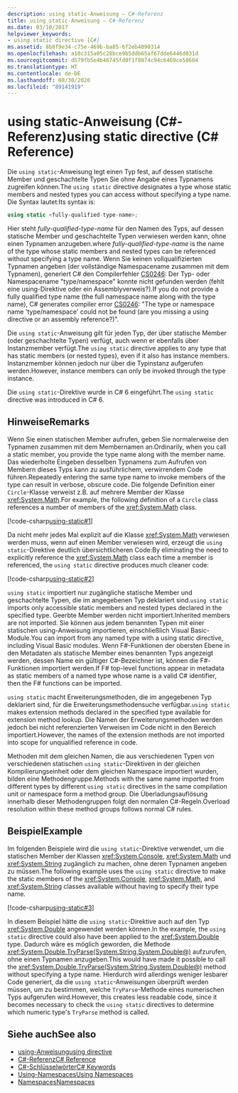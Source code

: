 ```yaml
---
description: using static-Anweisung – C#-Referenz
title: using static-Anweisung – C#-Referenz
ms.date: 03/10/2017
helpviewer_keywords:
- using static directive [C#]
ms.assetid: 8b8f9e34-c75e-469b-ba85-6f2eb4090314
ms.openlocfilehash: a10c315a05c28bce9b5ddb65af67dde6446d031d
ms.sourcegitcommit: d579fb5e4b46745fd0f1f8874c94c6469ce58604
ms.translationtype: HT
ms.contentlocale: de-DE
ms.lasthandoff: 08/30/2020
ms.locfileid: "89141919"
---
```

# <a name="using-static-directive-c-reference"></a><span data-ttu-id="054e3-103">using static-Anweisung (C#-Referenz)</span><span class="sxs-lookup"><span data-stu-id="054e3-103">using static directive (C# Reference)</span></span>

<span data-ttu-id="054e3-104">Die `using static`-Anweisung legt einen Typ fest, auf dessen statische Member und geschachtelte Typen Sie ohne Angabe eines Typnamens zugreifen können.</span><span class="sxs-lookup"><span data-stu-id="054e3-104">The `using static` directive designates a type whose static members and nested types you can access without specifying a type name.</span></span> <span data-ttu-id="054e3-105">Die Syntax lautet:</span><span class="sxs-lookup"><span data-stu-id="054e3-105">Its syntax is:</span></span>

```csharp
using static <fully-qualified-type-name>;
```

<span data-ttu-id="054e3-106">Hier steht *fully-qualified-type-name* für den Namen des Typs, auf dessen statische Member und geschachtelte Typen verwiesen werden kann, ohne einen Typnamen anzugeben.</span><span class="sxs-lookup"><span data-stu-id="054e3-106">where *fully-qualified-type-name* is the name of the type whose static members and nested types can be referenced without specifying a type name.</span></span> <span data-ttu-id="054e3-107">Wenn Sie keinen vollqualifizierten Typnamen angeben (der vollständige Namespacename zusammen mit dem Typnamen), generiert C# den Compilerfehler [CS0246](../compiler-messages/cs0246.md): Der Typ- oder Namespacename "type/namespace" konnte nicht gefunden werden (fehlt eine using-Direktive oder ein Assemblyverweis?).</span><span class="sxs-lookup"><span data-stu-id="054e3-107">If you do not provide a fully qualified type name (the full namespace name along with the type name), C# generates compiler error [CS0246](../compiler-messages/cs0246.md): "The type or namespace name 'type/namespace' could not be found (are you missing a using directive or an assembly reference?)".</span></span>

<span data-ttu-id="054e3-108">Die `using static`-Anweisung gilt für jeden Typ, der über statische Member (oder geschachtelte Typen) verfügt, auch wenn er ebenfalls über Instanzmember verfügt.</span><span class="sxs-lookup"><span data-stu-id="054e3-108">The `using static` directive applies to any type that has static members (or nested types), even if it also has instance members.</span></span> <span data-ttu-id="054e3-109">Instanzmember können jedoch nur über die Typinstanz aufgerufen werden.</span><span class="sxs-lookup"><span data-stu-id="054e3-109">However, instance members can only be invoked through the type instance.</span></span>

<span data-ttu-id="054e3-110">Die `using static`-Direktive wurde in C# 6 eingeführt.</span><span class="sxs-lookup"><span data-stu-id="054e3-110">The `using static` directive was introduced in C# 6.</span></span>

## <a name="remarks"></a><span data-ttu-id="054e3-111">Hinweise</span><span class="sxs-lookup"><span data-stu-id="054e3-111">Remarks</span></span>

<span data-ttu-id="054e3-112">Wenn Sie einen statischen Member aufrufen, geben Sie normalerweise den Typnamen zusammen mit dem Membernamen an.</span><span class="sxs-lookup"><span data-stu-id="054e3-112">Ordinarily, when you call a static member, you provide the type name along with the member name.</span></span> <span data-ttu-id="054e3-113">Das wiederholte Eingeben desselben Typnamens zum Aufrufen von Membern dieses Typs kann zu ausführlichem, verwirrendem Code führen.</span><span class="sxs-lookup"><span data-stu-id="054e3-113">Repeatedly entering the same type name to invoke members of the type can result in verbose, obscure code.</span></span> <span data-ttu-id="054e3-114">Die folgende Definition einer `Circle`-Klasse verweist z.B. auf mehrere Member der Klasse <xref:System.Math>.</span><span class="sxs-lookup"><span data-stu-id="054e3-114">For example, the following definition of a `Circle` class references a number of members of the <xref:System.Math> class.</span></span>

[!code-csharp[using-static#1](~/samples/snippets/csharp/language-reference/keywords/using/using-static1.cs#1)]

<span data-ttu-id="054e3-115">Da nicht mehr jedes Mal explizit auf die Klasse <xref:System.Math> verwiesen werden muss, wenn auf einen Member verwiesen wird, erzeugt die `using static`-Direktive deutlich übersichtlicheren Code:</span><span class="sxs-lookup"><span data-stu-id="054e3-115">By eliminating the need to explicitly reference the <xref:System.Math> class each time a member is referenced, the `using static` directive produces much cleaner code:</span></span>

[!code-csharp[using-static#2](~/samples/snippets/csharp/language-reference/keywords/using/using-static2.cs#1)]

<span data-ttu-id="054e3-116">`using static` importiert nur zugängliche statische Member und geschachtelte Typen, die im angegebenen Typ deklariert sind.</span><span class="sxs-lookup"><span data-stu-id="054e3-116">`using static` imports only accessible static members and nested types declared in the specified type.</span></span>  <span data-ttu-id="054e3-117">Geerbte Member werden nicht importiert.</span><span class="sxs-lookup"><span data-stu-id="054e3-117">Inherited members are not imported.</span></span>  <span data-ttu-id="054e3-118">Sie können aus jedem benannten Typen mit einer statischen using-Anweisung importieren, einschließlich Visual Basic-Module.</span><span class="sxs-lookup"><span data-stu-id="054e3-118">You can import from any named type with a using static directive, including Visual Basic modules.</span></span>  <span data-ttu-id="054e3-119">Wenn F#-Funktionen der obersten Ebene in den Metadaten als statische Member eines benannten Typs angezeigt werden, dessen Name ein gültiger C#-Bezeichner ist, können die F#-Funktionen importiert werden.</span><span class="sxs-lookup"><span data-stu-id="054e3-119">If F# top-level functions appear in metadata as static members of a named type whose name is a valid C# identifier, then the F# functions can be imported.</span></span>

 <span data-ttu-id="054e3-120">`using static` macht Erweiterungsmethoden, die im angegebenen Typ deklariert sind, für die Erweiterungsmethodensuche verfügbar.</span><span class="sxs-lookup"><span data-stu-id="054e3-120">`using static` makes extension methods declared in the specified type available for extension method lookup.</span></span>  <span data-ttu-id="054e3-121">Die Namen der Erweiterungsmethoden werden jedoch bei nicht referenzierten Verweisen im Code nicht in den Bereich importiert.</span><span class="sxs-lookup"><span data-stu-id="054e3-121">However, the names of the extension methods are not imported into scope for unqualified reference in code.</span></span>

 <span data-ttu-id="054e3-122">Methoden mit dem gleichen Namen, die aus verschiedenen Typen von verschiedenen statischen `using static`-Direktiven in der gleichen Kompilierungseinheit oder dem gleichen Namespace importiert wurden, bilden eine Methodengruppe.</span><span class="sxs-lookup"><span data-stu-id="054e3-122">Methods with the same name imported from different types by different `using static` directives in the same compilation unit or namespace form a method group.</span></span>  <span data-ttu-id="054e3-123">Die Überladungsauflösung innerhalb dieser Methodengruppen folgt den normalen C#-Regeln.</span><span class="sxs-lookup"><span data-stu-id="054e3-123">Overload resolution within these method groups follows normal C# rules.</span></span>

## <a name="example"></a><span data-ttu-id="054e3-124">Beispiel</span><span class="sxs-lookup"><span data-stu-id="054e3-124">Example</span></span>

<span data-ttu-id="054e3-125">Im folgenden Beispiele wird die `using static`-Direktive verwendet, um die statischen Member der Klassen <xref:System.Console>, <xref:System.Math> und <xref:System.String> zugänglich zu machen, ohne deren Typnamen angeben zu müssen.</span><span class="sxs-lookup"><span data-stu-id="054e3-125">The following example uses the `using static` directive to make the static members of the <xref:System.Console>, <xref:System.Math>, and <xref:System.String> classes available without having to specify their type name.</span></span>

[!code-csharp[using-static#3](~/samples/snippets/csharp/language-reference/keywords/using/using-static3.cs)]

<span data-ttu-id="054e3-126">In diesem Beispiel hätte die `using static`-Direktive auch auf den Typ <xref:System.Double> angewendet werden können.</span><span class="sxs-lookup"><span data-stu-id="054e3-126">In the example, the `using static` directive could also have been applied to the <xref:System.Double> type.</span></span> <span data-ttu-id="054e3-127">Dadurch wäre es möglich geworden, die Methode <xref:System.Double.TryParse(System.String,System.Double@)> aufzurufen, ohne einen Typnamen anzugeben.</span><span class="sxs-lookup"><span data-stu-id="054e3-127">This would have made it possible to call the <xref:System.Double.TryParse(System.String,System.Double@)> method without specifying a type name.</span></span> <span data-ttu-id="054e3-128">Hierdurch wird allerdings weniger lesbarer Code generiert, da die `using static`-Anweisungen überprüft werden müssen, um zu bestimmen, welche `TryParse`-Methode eines numerischen Typs aufgerufen wird.</span><span class="sxs-lookup"><span data-stu-id="054e3-128">However, this creates less readable code, since it becomes necessary to check the `using static` directives to determine which numeric type's `TryParse` method is called.</span></span>

## <a name="see-also"></a><span data-ttu-id="054e3-129">Siehe auch</span><span class="sxs-lookup"><span data-stu-id="054e3-129">See also</span></span>

- [<span data-ttu-id="054e3-130">using-Anweisung</span><span class="sxs-lookup"><span data-stu-id="054e3-130">using directive</span></span>](using-directive.md)
- [<span data-ttu-id="054e3-131">C#-Referenz</span><span class="sxs-lookup"><span data-stu-id="054e3-131">C# Reference</span></span>](../index.md)
- [<span data-ttu-id="054e3-132">C#-Schlüsselwörter</span><span class="sxs-lookup"><span data-stu-id="054e3-132">C# Keywords</span></span>](index.md)
- [<span data-ttu-id="054e3-133">Using-Namespaces</span><span class="sxs-lookup"><span data-stu-id="054e3-133">Using Namespaces</span></span>](../../programming-guide/namespaces/using-namespaces.md)
- [<span data-ttu-id="054e3-134">Namespaces</span><span class="sxs-lookup"><span data-stu-id="054e3-134">Namespaces</span></span>](../../programming-guide/namespaces/index.md)
